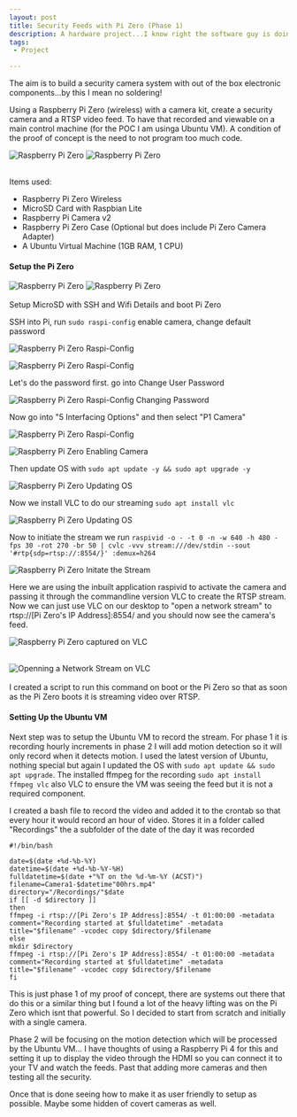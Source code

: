 ```yaml
---
layout: post
title: Security Feeds with Pi Zero (Phase 1)
description: A hardware project...I know right the software guy is doing a hardware project. Using a Pi Zero (or a few of them) and no special software creating an RTSP feed from a Pi Zero with a Pi Camera attached.
tags:
 - Project

---
```

The aim is to build a security camera system with out of the box electronic components...by this I mean no soldering!

Using a Raspberry Pi Zero (wireless) with a camera kit, create a security camera and a RTSP video feed. To have that recorded and viewable on a main control machine (for the POC I am usinga Ubuntu VM). A condition of the proof of concept is the need to not program too much code.

![Raspberry Pi Zero](/assets/images/ZeroAssembled.JPG "Raspberry Pi Zero Fully Assembled")
![Raspberry Pi Zero](/assets/images/ZeroMeasured.JPG "Raspberry Pi Zero - 8cm long") <br /><br />

Items used:
* Raspberry Pi Zero Wireless
* MicroSD Card with Raspbian Lite
* Raspberry Pi Camera v2
* Raspberry Pi Zero Case (Optional but does include Pi Zero Camera Adapter)
* A Ubuntu Virtual Machine (1GB RAM, 1 CPU)


#### Setup the Pi Zero ####
![Raspberry Pi Zero](/assets/images/ZeroInside.JPG "Raspberry Pi Zero")
![Raspberry Pi Zero](/assets/images/ZeroOutside.JPG "Raspberry Pi Zero")<br /><br />
Setup MicroSD with SSH and Wifi Details and boot Pi Zero

SSH into Pi, run `sudo raspi-config` enable camera, change default password

![Raspberry Pi Zero Raspi-Config](/assets/images/runRaspi-Config.PNG "Raspberry Pi Zero Updating the OS")

![Raspberry Pi Zero Raspi-Config](/assets/images/runRaspi-ConfigMenu.PNG "Raspberry Pi Zero raspi-config main menu")

Let's do the password first. go into Change User Password

![Raspberry Pi Zero Raspi-Config Changing Password](/assets/images/passwordChange.PNG "Raspberry Pi Zero Updating the OS")

Now go into "5 Interfacing Options" and then select "P1 Camera"

![Raspberry Pi Zero Raspi-Config](/assets/images/runRaspi-ConfigMenu.PNG "Raspberry Pi Zero raspi-config main menu")

![Raspberry Pi Zero Enabling Camera](/assets/images/enableCamera.PNG "Raspberry Pi Zero Updating the OS")

Then update OS with `sudo apt update -y && sudo apt upgrade -y`

![Raspberry Pi Zero Updating OS](/assets/images/aptUpdate.PNG "Raspberry Pi Zero Updating the OS")

Now we install VLC to do our streaming `sudo apt install vlc`

![Raspberry Pi Zero Updating OS](/assets/images/installVLC.PNG "Raspberry Pi Zero installing VLC")

Now to initiate the stream we run `raspivid -o - -t 0 -n -w 640 -h 480 -fps 30 -rot 270 -br 50 | cvlc -vvv stream:///dev/stdin --sout '#rtp{sdp=rtsp://:8554/}' :demux=h264`

![Raspberry Pi Zero Initate the Stream](/assets/images/raspividCommand.PNG "Raspberry Pi Zero Initate the Stream")

Here we are using the inbuilt application raspivid to activate the camera and passing it through the commandline version VLC to create the RTSP stream. Now we can just use VLC on our desktop to "open a network stream" to rtsp://[Pi Zero's IP Address]:8554/ and you should now see the camera's feed.

![Raspberry Pi Zero captured on VLC](/assets/images/vlcOpenNetworkStream.PNG "Raspberry Pi Zero captured on VLC")<br /><br />

![Openning a Network Stream on VLC](/assets/images/vlcRunningStream.PNG "Openning a Network Stream on VLC")<br /><br />
I created a script to run this command on boot or the Pi Zero so that as soon as the Pi Zero boots it is streaming video over RTSP.

#### Setting Up the Ubuntu VM ####
Next step was to setup the Ubuntu VM to record the stream. For phase 1 it is recording hourly increments in phase 2 I will add motion detection so it will only record when it detects motion. I used the latest version of Ubuntu, nothing special but again I updated the OS with `sudo apt update && sudo apt upgrade`. The installed ffmpeg for the recording `sudo apt install ffmpeg vlc` also VLC to ensure the VM was seeing the feed but it is not a required component.

I created a bash file to record the video and added it to the crontab so that every hour it would record an hour of video. Stores it in a folder called "Recordings" the a subfolder of the date of the day it was recorded

```
#!/bin/bash

date=$(date +%d-%b-%Y)
datetime=$(date +%d-%b-%Y-%H)
fulldatetime=$(date +"%T on the %d-%m-%Y (ACST)")
filename=Camera1-$datetime"00hrs.mp4"
directory="/Recordings/"$date
if [[ -d $directory ]]
then
ffmpeg -i rtsp://[Pi Zero's IP Address]:8554/ -t 01:00:00 -metadata comment="Recording started at $fulldatetime" -metadata title="$filename" -vcodec copy $directory/$filename
else
mkdir $directory
ffmpeg -i rtsp://[Pi Zero's IP Address]:8554/ -t 01:00:00 -metadata comment="Recording started at $fulldatetime" -metadata title="$filename" -vcodec copy $directory/$filename
fi
```

This is just phase 1 of my proof of concept, there are systems out there that do this or a similar thing but I found a lot of the heavy lifting was on the Pi Zero which isnt that powerful. So I decided to start from scratch and initially with a single camera.

Phase 2 will be focusing on the motion detection which will be processed by the Ubuntu VM... I have thoughts of using a Raspberry Pi 4 for this and setting it up to display the video through the HDMI so you can connect it to your TV and watch the feeds. Past that adding more cameras and then testing all the security.

Once that is done seeing how to make it as user friendly to setup as possible. Maybe some hidden of covert cameras as well.
